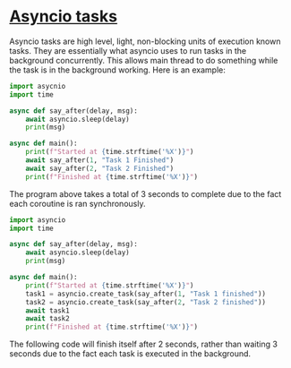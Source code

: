 # [Asyncio tasks](https://docs.python.org/3/library/asyncio-task.html#asyncio.create_task)

Asyncio tasks are high level, light, non-blocking units of execution known tasks. They are essentially what asyncio uses to run tasks in the background concurrently. This allows main thread to do something while the task is in the background working. Here is an example:

```python
import asycnio
import time

async def say_after(delay, msg):
	await asyncio.sleep(delay)
	print(msg)

async def main():
	print(f"Started at {time.strftime('%X')}")
	await say_after(1, "Task 1 Finished")
	await say_after(2, "Task 2 Finished")
	print(f"Finished at {time.strftime('%X')}")

```

The program above takes a total of 3 seconds to complete due to the fact each coroutine is ran synchronously.

```python
import asyncio
import time

async def say_after(delay, msg):
	await asyncio.sleep(delay)
	print(msg)

async def main():
	print(f"Started at {time.strftime('%X')}")
	task1 = asyncio.create_task(say_after(1, "Task 1 finished"))
	task2 = asyncio.create_task(say_after(2, "Task 2 finished"))
	await task1
	await task2
	print(f"Finished at {time.strftime('%X')}")
```

The following code will finish itself after 2 seconds, rather than waiting 3 seconds due to the fact each task is executed in the background.

